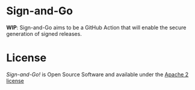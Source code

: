 # Sign-and-Go

**WIP**: Sign-and-Go aims to be a GitHub Action that will enable the secure
generation of signed releases.


# License

*Sign-and-Go!* is Open Source Software and available under the [Apache 2
license](https://raw.githubusercontent.com/BBVA/kapow/master/LICENSE)
